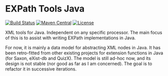# EXPath Tools Java

[![Build Status](https://github.com/expath/expath-tools-java/actions/workflows/ci.yml/badge.svg?branch=main)](https://github.com/expath/expath-tools-java/actions/workflows/ci.yml)
[![Maven Central](https://img.shields.io/maven-central/v/org.expath.tools/tools-java.svg?label=Maven%20Central)](https://search.maven.org/search?q=g:%22org.expath.tools%22%20AND%20a:%22tools-java%22)
[![License](https://img.shields.io/badge/license-MPL%201.0-blue.svg)](https://opensource.org/licenses/MPL-1.0)

XML tools for Java. Independent on any specific processor. The main
focus of this is to assist with writing EXPath implementations in Java.

For now, it is mainly a data model for abstracting XML nodes in Java.
It has been retro-fitted from other existing projects for extension
functions in Java (for Saxon, eXist-db and QuizX).  The model is still
ad-hoc now, and its design is not stable (nor good as far as I am
concerned).  The goal is to refactor it in successive iterations.
